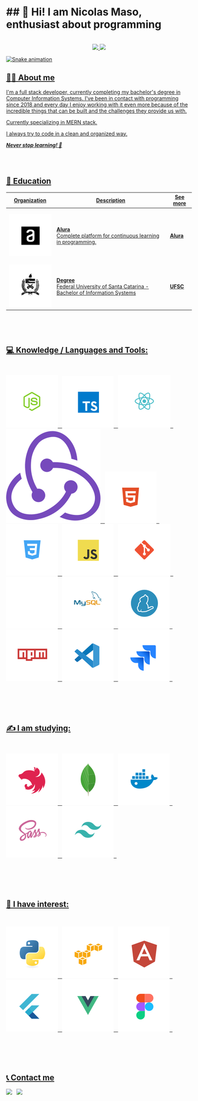 # <b>## 👋 Hi! I am Nicolas Maso, enthusiast about programming</b>
<br>

<div align="center">
  <a href="https://github.com/NicolasMaso">
  <img height="180em" src="https://github-readme-stats.vercel.app/api?username=NicolasMaso&show_icons=true&theme=tokyonight&include_all_commits=true&count_private=true&hide=stars"/>
  <img height="180em" src="https://github-readme-stats.vercel.app/api/top-langs/?username=NicolasMaso&layout=compact&langs_count=7&theme=tokyonight"/>
</div>
 
<div> 
  
  ![Snake animation](https://github.com/NicolasMaso/NicolasMaso/blob/output/github-contribution-grid-snake.svg)
  
</div>

  ## <b>👨‍💻 About me</b> 
I'm a full stack developer, currently completing my bachelor's degree in Computer Information Systems. I've been in contact with programming since 2018 and every day I enjoy working with it even more because of the incredible things that can be built and the challenges they provide us with.

Currently specializing in MERN stack.

I always try to code in a clean and organized way.

<p><b>

  _Never stop learning! 🚀_
</p></b>
<br><br>

## <b>🏫 Education</b>
<table>
  <thead>
    <tr>
      <th>Organization</th>
      <th>Description</th>
      <th>See more</th>
    </tr>
  </thead>

  <tbody>
    <tr>
      <td>


![Alura](./img/alura.svg)
      </td>
      <td>
        <b>[Alura](https://www.alura.com.br/)</b><br>
        Complete platform for continuous learning in programming.
      </td>
      <td>
        <b>[Alura](https://www.alura.com.br/)</b><br>
      </td>
    </tr>
    <tr>
      <td>
![UFSC](./img/ufsc.svg)
      </td>
      <td>
        <b>[Degree](https://ufsc.br/)</b><br>
        Federal University of Santa Catarina - Bachelor of Information Systems
      </td>
      <td>
        <b>[UFSC](https://ufsc.br/)</b><br>
      </td>
    </tr>
  </tbody>
</table>
<br><br><br>
  
  
  ## <b>💻 Knowledge / Languages ​​and Tools</b>:
<div style="display: inline_block; text-decoration: none; margin-bottom: 30px"><br>

  ![NodeJS](./src/nodejs.svg) &nbsp;
  ![TS](./img/typescript.svg) &nbsp;
  ![ReactJS](./src/reactjs.svg) &nbsp;
  ![Redux](./img/redux.svg) &nbsp;
  ![HTML](./src/html.svg) &nbsp;
  ![CSS](./src/css.svg) &nbsp;
  ![JS](./img/javascript.svg) &nbsp;
  ![Git](./src/git.svg) &nbsp;
  ![Github](./src/github.svg) &nbsp;
  ![MySQL](./img/mysql.svg) &nbsp;
  ![Yarn](./img/yarn.svg) &nbsp;
  ![Npm](./img/npm.svg) &nbsp;
  ![VSCode](./img/vscode.svg) &nbsp;
  ![Jira](./img/jira.svg) &nbsp;
  
</div>
<br><br><br>


## <b>✍️ I am studying:</b>
<div style="display: inline_block; text-decoration: none; margin-bottom: 30px"><br>

  
![Nestjs](./img/nestjs.svg) &nbsp;
![MongoDB](./img/mongodb.svg) &nbsp;
![Docker](./src/docker.svg) &nbsp;
![Sass](./img/sass.svg) &nbsp;
![Tailwind](./img/tailwind.svg) &nbsp;
  
</div>
<br><br><br>


## <b>🤔 I have interest: </b>
<div style="display: inline_block; text-decoration: none; margin-bottom: 30px"><br>

![Python](./img/python.svg) &nbsp;
![Amazon](./img/amazon.svg) &nbsp;
![Angular](./img/angular.svg) &nbsp;
![Flutter](./img/flutter.svg) &nbsp;
![VueJS](./src/vuejs.svg) &nbsp;
![Figma](./img/figma.svg) &nbsp;


</div>
<br><br><br>


## <b>📞 Contact me</b>
<div>

  <a href="mailto: nicolas.masopb@gmail.com"><img src="https://img.shields.io/badge/Email-nicolas.masopb@gmail.com-red?style=for-the-badge&logo=Gmail&logoColor=red"></a> &nbsp;
  <a href="https://www.linkedin.com/in/nicolasnmaso/" target="_blank"><img src="https://img.shields.io/badge/Linkedin-nicolasnmaso-blue?style=for-the-badge&logo=Linkedin&logoColor=blue"></a> &nbsp;

</div>
<br><br><br>

